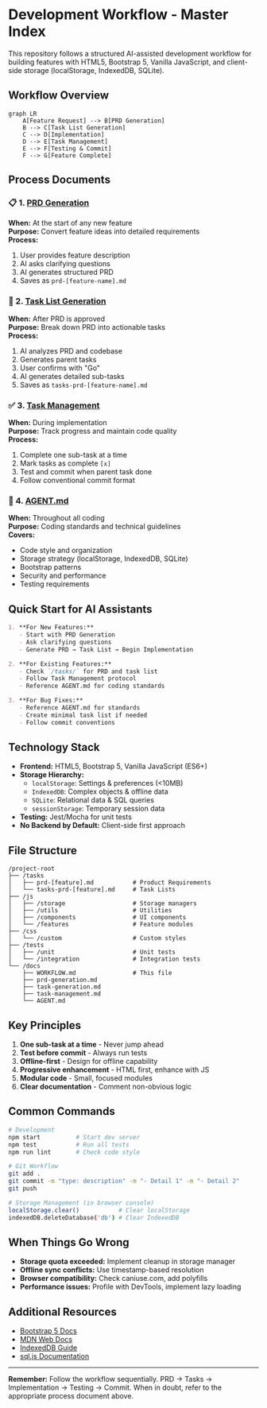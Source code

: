 # Development Workflow - Master Index

This repository follows a structured AI-assisted development workflow for building features with HTML5, Bootstrap 5, Vanilla JavaScript, and client-side storage (localStorage, IndexedDB, SQLite).

## Workflow Overview

```mermaid
graph LR
    A[Feature Request] --> B[PRD Generation]
    B --> C[Task List Generation]
    C --> D[Implementation]
    D --> E[Task Management]
    E --> F[Testing & Commit]
    F --> G[Feature Complete]
```

## Process Documents

### 📋 1. [PRD Generation](./prd-generation.md)
**When:** At the start of any new feature  
**Purpose:** Convert feature ideas into detailed requirements  
**Process:**
1. User provides feature description
2. AI asks clarifying questions
3. AI generates structured PRD
4. Saves as `prd-[feature-name].md`

### 📝 2. [Task List Generation](./task-generation.md)
**When:** After PRD is approved  
**Purpose:** Break down PRD into actionable tasks  
**Process:**
1. AI analyzes PRD and codebase
2. Generates parent tasks
3. User confirms with "Go"
4. AI generates detailed sub-tasks
5. Saves as `tasks-prd-[feature-name].md`

### ✅ 3. [Task Management](./task-management.md)
**When:** During implementation  
**Purpose:** Track progress and maintain code quality  
**Process:**
1. Complete one sub-task at a time
2. Mark tasks as complete `[x]`
3. Test and commit when parent task done
4. Follow conventional commit format

### 🔧 4. [AGENT.md](./AGENT.md)
**When:** Throughout all coding  
**Purpose:** Coding standards and technical guidelines  
**Covers:**
- Code style and organization
- Storage strategy (localStorage, IndexedDB, SQLite)
- Bootstrap patterns
- Security and performance
- Testing requirements

## Quick Start for AI Assistants

```markdown
1. **For New Features:**
   - Start with PRD Generation
   - Ask clarifying questions
   - Generate PRD → Task List → Begin Implementation

2. **For Existing Features:**
   - Check `/tasks/` for PRD and task list
   - Follow Task Management protocol
   - Reference AGENT.md for coding standards

3. **For Bug Fixes:**
   - Reference AGENT.md for standards
   - Create minimal task list if needed
   - Follow commit conventions
```

## Technology Stack

- **Frontend:** HTML5, Bootstrap 5, Vanilla JavaScript (ES6+)
- **Storage Hierarchy:**
  - `localStorage`: Settings & preferences (<10MB)
  - `IndexedDB`: Complex objects & offline data
  - `SQLite`: Relational data & SQL queries
  - `sessionStorage`: Temporary session data
- **Testing:** Jest/Mocha for unit tests
- **No Backend by Default:** Client-side first approach

## File Structure

```
/project-root
├── /tasks
│   ├── prd-[feature].md           # Product Requirements
│   └── tasks-prd-[feature].md     # Task Lists
├── /js
│   ├── /storage                   # Storage managers
│   ├── /utils                     # Utilities
│   ├── /components                # UI components
│   └── /features                  # Feature modules
├── /css
│   └── /custom                    # Custom styles
├── /tests
│   ├── /unit                      # Unit tests
│   └── /integration               # Integration tests
└── /docs
    ├── WORKFLOW.md                # This file
    ├── prd-generation.md
    ├── task-generation.md
    ├── task-management.md
    └── AGENT.md

```

## Key Principles

1. **One sub-task at a time** - Never jump ahead
2. **Test before commit** - Always run tests
3. **Offline-first** - Design for offline capability
4. **Progressive enhancement** - HTML first, enhance with JS
5. **Modular code** - Small, focused modules
6. **Clear documentation** - Comment non-obvious logic

## Common Commands

```bash
# Development
npm start          # Start dev server
npm test           # Run all tests
npm run lint       # Check code style

# Git Workflow
git add .
git commit -m "type: description" -m "- Detail 1" -m "- Detail 2"
git push

# Storage Management (in browser console)
localStorage.clear()           # Clear localStorage
indexedDB.deleteDatabase('db') # Clear IndexedDB
```

## When Things Go Wrong

- **Storage quota exceeded:** Implement cleanup in storage manager
- **Offline sync conflicts:** Use timestamp-based resolution
- **Browser compatibility:** Check caniuse.com, add polyfills
- **Performance issues:** Profile with DevTools, implement lazy loading

## Additional Resources

- [Bootstrap 5 Docs](https://getbootstrap.com/docs/5.3/)
- [MDN Web Docs](https://developer.mozilla.org/)
- [IndexedDB Guide](https://developer.mozilla.org/en-US/docs/Web/API/IndexedDB_API)
- [sql.js Documentation](https://sql.js.org/)

---

**Remember:** Follow the workflow sequentially. PRD → Tasks → Implementation → Testing → Commit. When in doubt, refer to the appropriate process document above.
